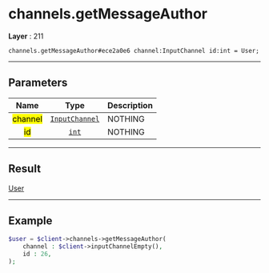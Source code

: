 # channels.getMessageAuthor

**Layer** : 211

```tl
channels.getMessageAuthor#ece2a0e6 channel:InputChannel id:int = User;
```

---

## Parameters

| Name | Type | Description |
| :---: | :---: | :--- |
| <mark>channel</mark> | [`InputChannel`](type/InputChannel) | NOTHING |
| <mark>id</mark> | [`int`](type/int) | NOTHING |

---

## Result

[User](type/User)

---

## Example

```php
$user = $client->channels->getMessageAuthor(
	channel : $client->inputChannelEmpty(),
	id : 26,
);
```